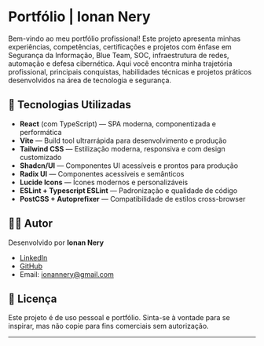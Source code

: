 # Portfólio | Ionan Nery

Bem-vindo ao meu portfólio profissional! Este projeto apresenta minhas experiências, competências, certificações e projetos com ênfase em Segurança da Informação, Blue Team, SOC, infraestrutura de redes, automação e defesa cibernética. Aqui você encontra minha trajetória profissional, principais conquistas, habilidades técnicas e projetos práticos desenvolvidos na área de tecnologia e segurança.

## 🚀 Tecnologias Utilizadas

- **React** (com TypeScript) — SPA moderna, componentizada e performática
- **Vite** — Build tool ultrarrápida para desenvolvimento e produção
- **Tailwind CSS** — Estilização moderna, responsiva e com design customizado
- **Shadcn/UI** — Componentes UI acessíveis e prontos para produção
- **Radix UI** — Componentes acessíveis e semânticos
- **Lucide Icons** — Ícones modernos e personalizáveis
- **ESLint + Typescript ESLint** — Padronização e qualidade de código
- **PostCSS + Autoprefixer** — Compatibilidade de estilos cross-browser

## 👨‍💻 Autor

Desenvolvido por **Ionan Nery**
- [LinkedIn](https://www.linkedin.com/in/ionan-nery/)
- [GitHub](https://github.com/ionannery)
- Email: ionannery@gmail.com

## 📝 Licença

Este projeto é de uso pessoal e portfólio. Sinta-se à vontade para se inspirar, mas não copie para fins comerciais sem autorização.

---